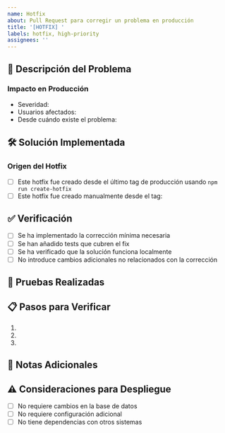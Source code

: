 ```yaml
---
name: Hotfix
about: Pull Request para corregir un problema en producción
title: '[HOTFIX] '
labels: hotfix, high-priority
assignees: ''
---
```


## 🚨 Descripción del Problema

<!-- Describe claramente el problema encontrado en producción que requiere esta corrección -->

### Impacto en Producción
<!-- Describe el impacto actual del problema en usuarios/sistema -->

- Severidad: <!-- Alta/Media/Baja -->
- Usuarios afectados: <!-- Todos/Algunos/Pocos -->
- Desde cuándo existe el problema: <!-- fecha aproximada -->

## 🛠️ Solución Implementada

<!-- Describe brevemente cómo has solucionado el problema -->

### Origen del Hotfix
<!-- Verifica que el hotfix se creó correctamente desde el último tag de producción -->

- [ ] Este hotfix fue creado desde el último tag de producción usando `npm run create-hotfix`
- [ ] Este hotfix fue creado manualmente desde el tag: <!-- indicar versión -->

## ✅ Verificación

<!-- Marca las casillas que apliquen -->

- [ ] Se ha implementado la corrección mínima necesaria
- [ ] Se han añadido tests que cubren el fix
- [ ] Se ha verificado que la solución funciona localmente
- [ ] No introduce cambios adicionales no relacionados con la corrección

## 🧪 Pruebas Realizadas

<!-- Describe las pruebas que has realizado para verificar la corrección -->

## 📋 Pasos para Verificar

<!-- Lista los pasos necesarios para verificar que el hotfix soluciona el problema -->

1. 
2. 
3. 

## 📝 Notas Adicionales

<!-- Cualquier información adicional relevante -->

## ⚠️ Consideraciones para Despliegue

<!-- Incluye cualquier consideración especial para el despliegue de este hotfix -->

- [ ] No requiere cambios en la base de datos
- [ ] No requiere configuración adicional
- [ ] No tiene dependencias con otros sistemas

<!-- 
IMPORTANTE:
Este PR será revisado con máxima prioridad. Por favor, asegúrate de proporcionar
toda la información necesaria para facilitar una revisión rápida y efectiva.
--> 